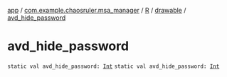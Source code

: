 [app](../../../index.md) / [com.example.chaosruler.msa_manager](../../index.md) / [R](../index.md) / [drawable](index.md) / [avd_hide_password](.)

# avd_hide_password

`static val avd_hide_password: `[`Int`](https://kotlinlang.org/api/latest/jvm/stdlib/kotlin/-int/index.html)
`static val avd_hide_password: `[`Int`](https://kotlinlang.org/api/latest/jvm/stdlib/kotlin/-int/index.html)